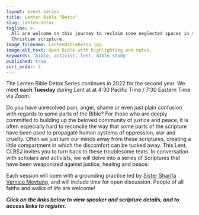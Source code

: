 ```yaml
---
layout: event-series
title: Lenten Bible "Detox"
slug: lenten-detox
tagline: >-
  All are welcome on this journey to reclaim some neglected spaces in the
  Christian scripture.
image_filename: LentenBibleDetox.jpg
image_alt_text: Open Bible with highlighting and notes.
keywords: 'bible, activist, lent, bible study'
published: true
sort_order: 3
---
```

The Lenten Bible Detox Series continues in 2022 for the second year. We meet **each Tuesday** during Lent at at 4:30 Pacific Time / 7:30 Eastern Time via Zoom.

Do you have unresolved pain, anger, shame or even just plain confusion with regards to some parts of the Bible? For those who are deeply committed to building up the beloved community of justice and peace, it is often especially hard to reconcile the way that some parts of the scripture have been used to propagate human systems of oppression, war and cruelty. Often we just turn our minds away from these scriptures, creating a little compartment in which the discomfort can be tucked away. This Lent, CLBSJ invites you to turn back to these troublesome texts. In conversation with scholars and activists, we will delve into a series of Scriptures that have been weaponized against justice, healing and peace.

Each session will open with a grounding practice led by [Sister Sharifa Vernice Meytung](https://clbsj.org/about/leadership/sr-sharifa-vernice-meytung/), and will include time for open discussion. People of all faiths and walks of life are welcome!

**_Click on the links below to view speaker and scripture details, and to access links to register._**
